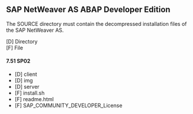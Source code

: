 ## SAP NetWeaver AS ABAP Developer Edition
The SOURCE directory must contain the decompressed installation files of the SAP NetWeaver AS.

[D] Directory <br>
[F] File

#### 7.51 SP02
+ [D] client
+ [D] img
+ [D] server
+ [F] install.sh
+ [F] readme.html
+ [F] SAP_COMMUNITY_DEVELOPER_License
